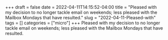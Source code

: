 +++draft = falsedate = 2022-04-11T14:15:52-04:00title = "Pleased with my decision to no longer tackle email on weekends; less pleased with the Mailbox Mondays that have resulted."slug = "2022-04-11-Pleased-with"tags = []categories = ["micro"]+++Pleased with my decision to no longer tackle email on weekends; less pleased with the Mailbox Mondays that have resulted.